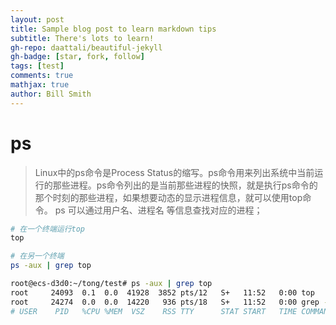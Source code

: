 ```yaml
---
layout: post
title: Sample blog post to learn markdown tips
subtitle: There's lots to learn!
gh-repo: daattali/beautiful-jekyll
gh-badge: [star, fork, follow]
tags: [test]
comments: true
mathjax: true
author: Bill Smith
---
```


# ps
> Linux中的ps命令是Process Status的缩写。ps命令用来列出系统中当前运行的那些进程。ps命令列出的是当前那些进程的快照，就是执行ps命令的那个时刻的那些进程，如果想要动态的显示进程信息，就可以使用top命令。
> ps 可以通过用户名、进程名 等信息查找对应的进程；
```bash
# 在一个终端运行top
top

# 在另一个终端 
ps -aux | grep top

root@ecs-d3d0:~/tong/test# ps -aux | grep top
root     24093  0.1  0.0  41928  3852 pts/12   S+   11:52   0:00 top
root     24274  0.0  0.0  14220   936 pts/18   S+   11:52   0:00 grep --color=auto top
# USER    PID   %CPU %MEM  VSZ    RSS TTY      STAT START   TIME COMMAND

```